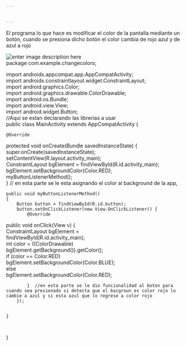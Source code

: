 ```yaml
---


---
```


<p>El programa lo que hace es modificar el color de la pantalla mediante un botón, cuando se presiona dicho botón el color cambia de rojo azul y de azul a rojo</p>
<p><img src="https://lh3.googleusercontent.com/KazBkJFswBr_rSW3Vq6ZzjIyMW3nlfbvCqJojv9fBwGtyA4fnhJtP9FKuGwbx3exu-2Qx4vmUyU" alt="enter image description here"><br>
package com.example.changecolors;</p>
<p>import androidx.appcompat.app.AppCompatActivity;<br>
import androidx.constraintlayout.widget.ConstraintLayout;<br>
import android.graphics.Color;<br>
import android.graphics.drawable.ColorDrawable;<br>
import android.os.Bundle;<br>
import android.view.View;<br>
import android.widget.Button;<br>
//Aqui se estan declarando las librerias a usar<br>
public class MainActivity extends AppCompatActivity {</p>
<pre><code>@Override  
</code></pre>
<p>protected void onCreate(Bundle savedInstanceState) {<br>
super.onCreate(savedInstanceState);<br>
setContentView(R.layout.activity_main);<br>
ConstraintLayout bgElement = findViewById(R.id.activity_main);<br>
bgElement.setBackgroundColor(Color.RED);<br>
myButtonListenerMethod();<br>
}  // en esta parte se le esta asignando el color al background de la app,</p>
<pre><code>public void myButtonListenerMethod()  
{  
    Button button = findViewById(R.id.button);  
    button.setOnClickListener(new View.OnClickListener() {  
        @Override  
</code></pre>
<p>public void onClick(View v) {<br>
ConstraintLayout bgElement =<br>
findViewById(R.id.activity_main);<br>
int color = ((ColorDrawable)<br>
bgElement.getBackground()).getColor();<br>
if (color == Color.RED)<br>
bgElement.setBackgroundColor(Color.BLUE);<br>
else<br>
bgElement.setBackgroundColor(Color.RED);</p>
<pre><code>        }  //en esta parte se le dio funcionalidad al boton para cuando sea presionado si detecta que el bacgroun es color rojo lo cambie a azul y si esta azul que lo regrese a color rojo
    });  

}  
</code></pre>
<p>}</p>

